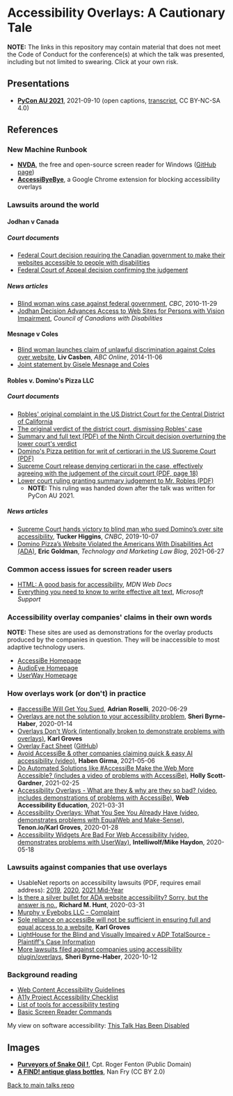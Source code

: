 # Accessibility Overlays: A Cautionary Tale

**NOTE:** The links in this repository may contain material that does not meet the Code of Conduct for the conference(s) at which the talk was presented, including but not limited to swearing.  Click at your own risk.

## Presentations

- [**PyCon AU 2021**](https://youtube.com/watch?v=RsMyMRpq9bQ), 2021-09-10 (open captions, [transcript](transcript.md), CC BY-NC-SA 4.0)

## References

### New Machine Runbook

* [**NVDA**](https://www.nvaccess.org/download/), the free and open-source screen reader for Windows ([GitHub page](https://github.com/nvaccess/nvda))
* [**AccessiByeBye**](https://www.accessibyebye.org/), a Google Chrome extension for blocking accessibility overlays

### Lawsuits around the world

#### Jodhan v Canada

##### Court documents

* [Federal Court decision requiring the Canadian government to make their websites accessible to people with disabilities](https://ca.vlex.com/vid/jodhan-v-can-g-680663097)
* [Federal Court of Appeal decision confirming the judgement](https://ca.vlex.com/vid/jodhan-v-can-g-679762593)

##### News articles

* [Blind woman wins case against federal government](https://www.cbc.ca/news/canada/blind-woman-wins-case-against-federal-government-1.956042), *CBC*, 2010-11-29
* [Jodhan Decision Advances Access to Web Sites for Persons with Vision Impairment](http://ccdonline.ca/en/blog/jodhan), *Council of Canadians with Disabilities*

#### Mesnage v Coles
* [Blind woman launches claim of unlawful discrimination against Coles over website](https://www.abc.net.au/news/2014-11-05/blind-woman-launches-court-action-against-coles-over-its-website/5869874?nw=0), **Liv Casben**, *ABC Online*, 2014-11-06
* [Joint statement by Gisele Mesnage and Coles](http://www.medianet.com.au/releases/release-details/?id=821518)

#### Robles v. Domino's Pizza LLC

##### Court documents

* [Robles' original complaint in the US District Court for the Central District of California](https://www.courtlistener.com/docket/4615111/1/guillermo-robles-v-dominos-pizza-llc/)
* [The original verdict of the district court, dismissing Robles' case](https://www.courtlistener.com/docket/4615111/42/guillermo-robles-v-dominos-pizza-llc/)
* [Summary and full text (PDF) of the Ninth Circuit decision overturning the lower court's verdict](https://law.justia.com/cases/federal/appellate-courts/ca9/17-55504/17-55504-2019-01-15.html)
* [Domino's Pizza petition for writ of certiorari in the US Supreme Court (PDF)](http://www.supremecourt.gov/DocketPDF/18/18-1539/102950/20190613153319483_DominosPetition.pdf)
* [Supreme Court release denying certiorari in the case, effectively agreeing with the judgement of the circuit court (PDF, page 18)](https://www.supremecourt.gov/orders/courtorders/100719zor_m648.pdf)
* [Lower court ruling granting summary judgement to Mr. Robles (PDF)](https://www.adatitleiii.com/wp-content/uploads/sites/121/2021/06/Dominos-MSJ-Order.pdf)
    * **NOTE:** This ruling was handed down after the talk was written for PyCon AU 2021.

##### News articles

* [Supreme Court hands victory to blind man who sued Domino’s over site accessibility](https://www.cnbc.com/2019/10/07/dominos-supreme-court.html), **Tucker Higgins**, *CNBC*, 2019-10-07
* [Domino Pizza’s Website Violated the Americans With Disabilities Act (ADA)](https://blog.ericgoldman.org/archives/2021/06/domino-pizzas-website-violated-the-americans-with-disabilities-act-ada-robes-v-dominos.htm), **Eric Goldman**, *Technology and Marketing Law Blog*, 2021-06-27

### Common access issues for screen reader users

* [HTML: A good basis for accessibility](https://developer.mozilla.org/en-US/docs/Learn/Accessibility/HTML), *MDN Web Docs*
* [Everything you need to know to write effective alt text](https://support.microsoft.com/en-us/topic/everything-you-need-to-know-to-write-effective-alt-text-df98f884-ca3d-456c-807b-1a1fa82f5dc2),  *Microsoft Support*

### Accessibility overlay companies' claims in their own words

**NOTE:** These sites are used as demonstrations for the overlay products produced by the companies in question.  They will be inaccessible to most adaptive technology users.

* [AccessiBe Homepage](https://accessibe.com)
* [AudioEye Homepage](https://www.audioeye.com/)
* [UserWay Homepage](https://userway.org/widget/)

### How overlays work (or don't) in practice

* [#accessiBe Will Get You Sued](https://adrianroselli.com/2020/06/accessibe-will-get-you-sued.html), **Adrian Roselli**, 2020-06-29
* [Overlays are not the solution to your accessibility problem](https://sheribyrnehaber.com/overlays-are-not-the-solution/), **Sheri Byrne-Haber**, 2020-01-14
* [Overlays Don't Work (intentionally broken to demonstrate problems with overlays)](https://overlaysdontwork.com/), **Karl Groves**
* [Overlay Fact Sheet](https://overlayfactsheet.com/) ([GitHub](https://github.com/karlgroves/overlayfactsheet))
* [Avoid AccessiBe & other companies claiming quick & easy AI accessibility (video)](https://www.youtube.com/watch?v=R12Z1Sp-u4U), **Haben Girma**, 2021-05-06
* [Do Automated Solutions like #AccessiBe Make the Web More Accessible? (includes a video of problems with AccessiBe)](https://catchthesewords.com/do-automated-solutions-like-accessibe-make-the-web-more-accessible/), **Holly Scott-Gardner**, 2021-02-25
* [Accessibility Overlays - What are they & why are they so bad? (video, includes demonstrations of problems with AccessiBe)](https://www.youtube.com/watch?v=huyuy1bJ7sw), **Web Accessibility Education**, 2021-03-31
* [Accessibility Overlays: What You See You Already Have (video, demonstrates problems with EqualWeb and Make-Sense)](https://www.youtube.com/watch?v=nGQ_n6iey_w), **Tenon.io/Karl Groves**, 2020-01-28
* [Accessibility Widgets Are Bad For Web Accessibility (video, demonstrates problems with UserWay)](https://www.youtube.com/watch?v=cKalA4fVaUg), **Intelliwolf/Mike Haydon**, 2020-05-18

### Lawsuits against companies that use overlays

* UsableNet reports on accessibility lawsuits (PDF, requires email address): [2019](https://info.usablenet.com/2019-ada-web-accessibility-lawsuit-recap-report), [2020](https://info.usablenet.com/2020-report-on-digital-accessibility-lawsuits), [2021 Mid-Year](https://info.usablenet.com/2021-midyear-digital-accessibility-lawsuit-report-download-page)
* [Is there a silver bullet for ADA website accessibility? Sorry, but the answer is no.](https://accessdefense.com/?p=5378), **Richard M. Hunt**, 2020-03-31
* [Murphy v Eyebobs LLC - Complaint](https://www.adatitleiii.com/wp-content/uploads/sites/121/2021/01/Murphy-v.-Eyebobs.pdf)
* [Sole reliance on accessiBe will not be sufficient in ensuring full and equal access to a website](https://www.scribd.com/document/490740167/Exhibit-A-for-21-cv-00017), **Karl Groves**
* [LightHouse for the Blind and Visually Impaired v ADP TotalSource - Plaintiff's Case Information](https://dralegal.org/case/lighthouse-for-the-blind-and-visually-impaired-v-adp-totalsource/)
* [More lawsuits filed against companies using accessibility plugin/overlays](https://sheribyrnehaber.com/lawsuits-against-companies-accessibility-plugin-overlays/), **Sheri Byrne-Haber**, 2020-10-12

### Background reading

* [Web Content Accessibility Guidelines](https://www.w3.org/WAI/standards-guidelines/wcag/)
* [A11y Project Accessibility Checklist](https://a11yproject.com/checklist/)
* [List of tools for accessibility testing](https://www.w3.org/WAI/ER/tools/)
* [Basic Screen Reader Commands](https://developer.paciellogroup.com/blog/2015/01/basic-screen-reader-commands-for-accessibility-testing/)

My view on software accessibility: [This Talk Has Been Disabled](https://github.com/lisushka/tthbd)

## Images

* [**Purveyors of Snake Oil !**](http://bit.ly/overlays21-0), Cpt. Roger Fenton (Public Domain)
* [**A FIND! antique glass bottles**](http://bit.ly/overlays21-1), Nan Fry (CC BY 2.0)

[Back to main talks repo](https://github.com/lisushka/talks)
